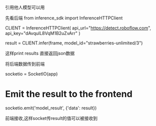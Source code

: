 引用他人模型可以用

先看后端
from inference_sdk import InferenceHTTPClient

CLIENT = InferenceHTTPClient(
 api_url="https://detect.roboflow.com",
 api_key="dAvqulL8VqM1B2uZvArr"
)


result = CLIENT.infer(frame, model_id="strawberries-unlimited/3")

这样print results 直接返回json数据

将后端数据传到前端

socketio = SocketIO(app)

# Emit the result to the frontend
socketio.emit('model_result', {'data': result})

前端接收,这样socket传result的值可以被接收到

<script src="//cdnjs.cloudflare.com/ajax/libs/socket.io/4.0.0/socket.io.js"></script>
<script type="text/javascript">
    var socket = io.connect('http://' + document.domain + ':' + location.port);

    socket.on('model_result', function (msg) {
        var resultsDiv = document.getElementById('modelResults');
        resultsDiv.innerHTML = formatModelResults(msg.data);
    });